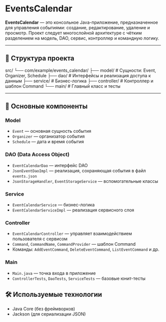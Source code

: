 # EventsCalendar

**EventsCalendar** — это консольное Java-приложение, предназначенное для управления событиями: создание, редактирование, удаление и просмотр. Проект следует многослойной архитектуре с чётким разделением на модель, DAO, сервис, контроллер и командную логику.

---

## 📁 Структура проекта
src/
└── com/example/events_calendar/
├── model/ # Сущности: Event, Organizer, Schedule
├── dao/ # Интерфейсы и реализация доступа к данным
├── service/ # Бизнес-логика
├── controller/ # Контроллер и шаблон Command
└── main/ # Главный класс и тесты

---
## 🧩 Основные компоненты

### Model
- `Event` — основная сущность события
- `Organizer` — организатор события
- `Schedule` — дата и время события

### DAO (Data Access Object)
- `EventCalendarDao` — интерфейс DAO
- `JsonEventDaoImpl` — реализация, сохраняющая события в файл `events.json`
- `JsonStorageHandler`, `EventStorageService` — вспомогательные классы

### Service
- `EventCalendarService` — бизнес-логика
- `EventCalendarServiceImpl` — реализация сервисного слоя

### Controller
- `EventCalendarController` — управляет взаимодействием пользователя с сервисом
- `Command`, `CommandName`, `CommandProvider` — шаблон Command
- Команды: `AddEventCommand`, `DeleteEventCommand`, `ListEventCommand` и др.

### Main
- `Main.java` — точка входа в приложение
- `ControllerTests`, `DaoTests`, `ServiceTests` — базовые юнит-тесты

## 🛠️ Используемые технологии

- Java Core (без фреймворков)
- Jackson (для сериализации JSON)

